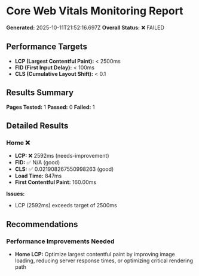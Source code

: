 # Core Web Vitals Monitoring Report

**Generated:** 2025-10-11T21:52:16.697Z
**Overall Status:** ❌ FAILED

## Performance Targets

- **LCP (Largest Contentful Paint):** < 2500ms
- **FID (First Input Delay):** < 100ms
- **CLS (Cumulative Layout Shift):** < 0.1

## Results Summary

**Pages Tested:** 1
**Passed:** 0
**Failed:** 1

## Detailed Results

### Home ❌

- **LCP:** ❌ 2592ms (needs-improvement)
- **FID:** ✅ N/A (good)
- **CLS:** ✅ 0.021908267550998263 (good)
- **Load Time:** 847ms
- **First Contentful Paint:** 160.00ms

**Issues:**
- LCP (2592ms) exceeds target of 2500ms

## Recommendations

### Performance Improvements Needed

- **Home LCP:** Optimize largest contentful paint by improving image loading, reducing server response times, or optimizing critical rendering path
